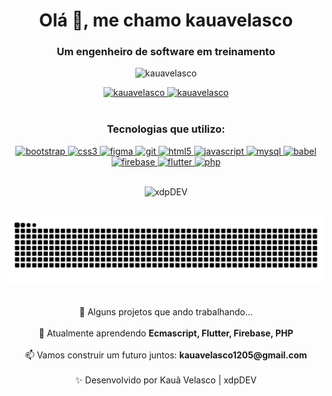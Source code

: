 <h1 align="center">Olá 👋, me chamo kauavelasco</h1>
<h3 align="center">Um engenheiro de software em treinamento</h3>

<p align="center">
  <img src="https://komarev.com/ghpvc/?username=kauavelasco&label=Profile%20views&color=0e75b6&style=flat" alt="kauavelasco" />
</p>

<div align="center">
  <a href="https://github.com/kauavelasco">
    <img height="180em" src="https://github-readme-stats.vercel.app/api?username=kauavelasco&show_icons=true&theme=dark&locale=pt-br" alt="kauavelasco" />
    <img height="180em" src="https://github-readme-stats.vercel.app/api/top-langs?username=kauavelasco&show_icons=true&theme=dark&locale=pt-br&layout=compact" alt="kauavelasco" />
  </a>
</div>

<br>

<div align="center">
  <h3>Tecnologias que utilizo:</h3>
  <p>
    <a href="https://getbootstrap.com" target="_blank" rel="noreferrer">
      <img src="https://cdn.jsdelivr.net/gh/devicons/devicon/icons/bootstrap/bootstrap-plain-wordmark.svg" alt="bootstrap" width="40" height="40"/>
    </a>
    <a href="https://www.w3schools.com/css/" target="_blank" rel="noreferrer">
      <img src="https://cdn.jsdelivr.net/gh/devicons/devicon/icons/css3/css3-original-wordmark.svg" alt="css3" width="40" height="40"/>
    </a>
    <a href="https://www.figma.com/" target="_blank" rel="noreferrer">
      <img src="https://www.vectorlogo.zone/logos/figma/figma-icon.svg" alt="figma" width="40" height="40"/>
    </a>
    <a href="https://git-scm.com/" target="_blank" rel="noreferrer">
      <img src="https://cdn.jsdelivr.net/gh/devicons/devicon/icons/git/git-original-wordmark.svg" alt="git" width="40" height="40"/>
    </a>
    <a href="https://www.w3.org/html/" target="_blank" rel="noreferrer">
      <img src="https://cdn.jsdelivr.net/gh/devicons/devicon/icons/html5/html5-original-wordmark.svg" alt="html5" width="40" height="40"/>
    </a>
    <a href="https://developer.mozilla.org/en-US/docs/Web/JavaScript" target="_blank" rel="noreferrer">
      <img src="https://cdn.jsdelivr.net/gh/devicons/devicon/icons/javascript/javascript-original.svg" alt="javascript" width="40" height="40"/>
    </a>
    <a href="https://www.mysql.com/" target="_blank" rel="noreferrer">
      <img src="https://cdn.jsdelivr.net/gh/devicons/devicon/icons/mysql/mysql-original-wordmark.svg" alt="mysql" width="40" height="40"/>
    </a>
    <a href="https://babeljs.io/" target="_blank" rel="noreferrer">
      <img src="https://www.vectorlogo.zone/logos/babeljs/babeljs-icon.svg" alt="babel" width="40" height="40"/>
    </a>
    <a href="https://firebase.google.com/" target="_blank" rel="noreferrer">
      <img src="https://www.vectorlogo.zone/logos/firebase/firebase-icon.svg" alt="firebase" width="40" height="40"/>
    </a>
    <a href="https://flutter.dev" target="_blank" rel="noreferrer">
      <img src="https://www.vectorlogo.zone/logos/flutterio/flutterio-icon.svg" alt="flutter" width="40" height="40"/>
    </a>
    <a href="https://www.php.net" target="_blank" rel="noreferrer">
      <img src="https://cdn.jsdelivr.net/gh/devicons/devicon/icons/php/php-original.svg" alt="php" width="40" height="40"/>
    </a>
  </p>
</div>

<br>

<div align="center">
  <img height="100" alt="xdpDEV" src="https://usagif.com/wp-content/uploads/2022/hqgif/ghost-36-ghost-with-funny-arms.gif">
</div>

<br>

<p align="center">
  <img src="https://raw.githubusercontent.com/kauavelasco/kauavelasco/output/github-snake.svg" alt="Snake animation"/>
</p>

<br>

<div align="center">
  🔭 Alguns projetos que ando trabalhando... <br><br>
  🌱 Atualmente aprendendo <b>Ecmascript, Flutter, Firebase, PHP</b> <br><br>
  📫 Vamos construir um futuro juntos: <b>kauavelasco1205@gmail.com</b>
</div>

<br>

<div align="center">
  ✨ Desenvolvido por Kauã Velasco | xdpDEV
</div>
